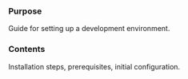 ### Purpose

Guide for setting up a development environment.

### Contents

Installation steps, prerequisites, initial configuration.